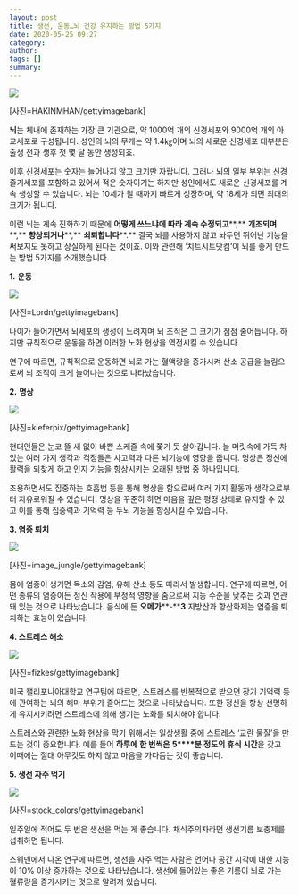 ```yaml
---
layout: post
title: 생선, 운동…뇌 건강 유지하는 방법 5가지
date: 2020-05-25 09:27
category: 
author: 
tags: []
summary: 
---
```



[![](https://post-phinf.pstatic.net/MjAyMDAzMTFfMTIx/MDAxNTgzODg5MjAyMjk1.fEMfGDpW5h1AlYlpqiW7YIxf2C17vmzycWeOCnyqBHkg.behIYUqojxeWpNx4__gWTQgS9GiBB600qeq-YwYjzd8g.JPEG/HAKINMHAN.jpg?type=w1200)](https://post.naver.com/viewer/postView.nhn?volumeNo=27705693&memberNo=6289885#)

[사진=HAKINMHAN/gettyimagebank]

**뇌**는 체내에 존재하는 가장 큰 기관으로, 약 1000억 개의 신경세포와 9000억 개의 아교세포로 구성됩니다. 성인의 뇌의 무게는 약 1.4㎏이며 뇌의 새로운 신경세포 대부분은 출생 전과 생후 첫 몇 달 동안 생성되죠.  
  
이후 신경세포는 숫자는 늘어나지 않고 크기만 자랍니다. 그러나 뇌의 일부 부위는 신경줄기세포를 포함하고 있어서 적은 숫자이기는 하지만 성인에서도 새로운 신경세포를 계속 생성할 수 있습니다. 뇌는 10세가 될 때까지 빠르게 성장하며, 약 18세가 되면 최대의 크기가 됩니다.  
  
이런 뇌는 계속 진화하기 때문에  **어떻게 쓰느냐에 따라 계속 수정되고****,** **개조되며****,** **향상되거나****,** **쇠퇴합니다****.**  결국 뇌를 사용하지 않고 놔두면 뛰어난 기능을 써보지도 못하고 상실하게 된다는 것이죠. 이와 관련해 ‘치트시트닷컴’이 뇌를 좋게 만드는 방법 5가지를 소개했습니다.  
  
  
  
**1.** **운동**  

[![](https://post-phinf.pstatic.net/MjAyMDAzMTFfMjM4/MDAxNTgzOTAwMDg4MDY3.QlBRhcgim2_hYbxw8ynwSlmPQQ1Z02qqWfochdNWdJgg.OKzHktTR2S8gXzmmXVNv-OtCyCaK05FDOaP1vDw51P4g.JPEG/Lordn.jpg?type=w1200)](https://post.naver.com/viewer/postView.nhn?volumeNo=27705693&memberNo=6289885#)

[사진=Lordn/gettyimagebank]

나이가 들어가면서 뇌세포의 생성이 느려지며 뇌 조직은 그 크기가 점점 줄어듭니다. 하지만 규칙적으로 운동을 하면 이러한 노화 현상을 역전시킬 수 있습니다.  
  
연구에 따르면, 규칙적으로 운동하면 뇌로 가는 혈액량을 증가시켜 산소 공급을 늘림으로써 뇌 조직이 크게 늘어나는 것으로 나타났습니다.  
  
  
**2.** **명상**  

[![](https://post-phinf.pstatic.net/MjAyMDAzMTFfMTYg/MDAxNTgzODg5Mjc1Nzgw.rHHrV3gtC0W79WirBam080ClyIz_bF1--unfYrLk7ZAg.3Bg_fv3Ge39-crzknPFjBJ_ho1kczrBYaJK5zrk8Ru4g.JPEG/kieferpix.jpg?type=w1200)](https://post.naver.com/viewer/postView.nhn?volumeNo=27705693&memberNo=6289885#)

[사진=kieferpix/gettyimagebank]

현대인들은 눈코 뜰 새 없이 바쁜 스케줄 속에 쫓기 듯 살아갑니다. 늘 머릿속에 가득 차 있는 여러 가지 생각과 걱정들은 사고력과 다른 뇌기능에 영향을 줍니다. 명상은 정신에 활력을 되찾게 하고 인지 기능을 향상시키는 오래된 방법 중 하나입니다.  
  
조용하면서도 집중하는 호흡법 등을 통해 명상을 함으로써 여러 가지 활동과 생각으로부터 자유로워질 수 있습니다. 명상을 꾸준히 하면 마음을 깊은 평정 상태로 유지할 수 있고 이를 통해 집중력과 기억력 등 두뇌 기능을 향상시킬 수 있습니다.  
  
  
**3. 염증 퇴치**  

[![](https://post-phinf.pstatic.net/MjAyMDAzMTFfMTk3/MDAxNTgzODk1MDQ1Nzk2.uBxgXXdtXIQEE24mhxEuLvnl1Z9k9YY9KQfqfBFx2iQg.ERrNkNl4wMBDYlKQ3vr403196YQQfGBxIxlLVKEXx60g.JPEG/image_jungle.jpg?type=w1200)](https://post.naver.com/viewer/postView.nhn?volumeNo=27705693&memberNo=6289885#)

[사진=image_jungle/gettyimagebank]

몸에 염증이 생기면 독소와 감염, 유해 산소 등도 따라서 발생합니다. 연구에 따르면, 어떤 종류의 염증이든 정신 작용에 부정적 영향을 줌으로써 지능 수준을 낮추는 것과 연관돼 있는 것으로 나타났습니다. 음식에 든  **오메가****-****3**  지방산과 항산화제는 염증을 퇴치하는 효능이 있습니다.  
  
  
**4. 스트레스 해소**  

[![](https://post-phinf.pstatic.net/MjAyMDAzMTFfMjUg/MDAxNTgzODk1Mjg5OTE2.rgzOeN-L9Hb9AcUh6cj2j9ZqrHCgqa1NjvmxqBZRxFog.u8YVauQXgWAuw1jRMKpJXh-3FPwXWywsCzlJ-8qrduog.JPEG/fizkes.jpg?type=w1200)](https://post.naver.com/viewer/postView.nhn?volumeNo=27705693&memberNo=6289885#)

[사진=fizkes/gettyimagebank]

미국 캘리포니아대학교 연구팀에 따르면, 스트레스를 반복적으로 받으면 장기 기억력 등에 관여하는 뇌의 해마 부위가 줄어드는 것으로 나타났습니다. 또한 정신을 항상 선명하게 유지시키려면 스트레스에 의해 생기는 노화를 퇴치해야 합니다.  
  
스트레스와 관련한 노화 현상을 막기 위해서는 일상생활 중에 스트레스 ‘교란 물질’을 만드는 것이 중요합니다. 예를 들어  **하루에 한 번씩은** **5****분 정도의 휴식 시간**을 갖고 이때에는 절대 아무것도 하지 않고 마음을 가다듬는 것이 좋습니다.  
  
  
**5. 생선 자주 먹기**  

[![](https://post-phinf.pstatic.net/MjAyMDAzMTFfMTI3/MDAxNTgzODk1MzM1MDY4.q3Fe5ELqVjIuSjhiOfFJY3wHs7OpCF-4cfIIO-JM4akg._qly34MV4_8ththISNeiWBYm15YRPH2WtUFAiWoBYpwg.JPEG/stock_colors.jpg?type=w1200)](https://post.naver.com/viewer/postView.nhn?volumeNo=27705693&memberNo=6289885#)

[사진=stock_colors/gettyimagebank]

일주일에 적어도 두 번은 생선을 먹는 게 좋습니다. 채식주의자라면 생선기름 보충제를 섭취하면 됩니다.  
  
스웨덴에서 나온 연구에 따르면, 생선을 자주 먹는 사람은 언어나 공간 시각에 대한 지능이 10% 이상 증가하는 것으로 나타났습니다. 생선에 들어있는 좋은 기름이 뇌로 가는 혈류량을 증가시키는 것으로 알려져 있습니다.